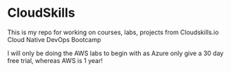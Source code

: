 # CloudSkills

This is my repo for working on courses, labs, projects from Cloudskills.io Cloud Native DevOps Bootcamp

I will only be doing the AWS labs to begin with as Azure only give a 30 day free trial, whereas AWS is 1 year!
